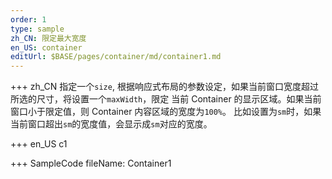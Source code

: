 ```yaml
---
order: 1
type: sample
zh_CN: 限定最大宽度
en_US: container
editUrl: $BASE/pages/container/md/container1.md
---
```


+++ zh_CN
指定一个<Code>size</Code>, 根据响应式布局的参数设定，如果当前窗口宽度超过所选的尺寸，将设置一个<Code>maxWidth</Code>，限定
当前 Container 的显示区域。如果当前窗口小于限定值，则 Container 内容区域的宽度为<Code>100%</Code>。
比如设置为<Code>sm</Code>时，如果当前窗口超出<Code>sm</Code>的宽度值，会显示成<Code>sm</Code>对应的宽度。

+++ en_US
c1

+++ SampleCode
fileName: Container1
